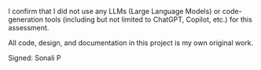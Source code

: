 I confirm that I did not use any LLMs (Large Language Models) or code-generation tools (including but not limited to ChatGPT, Copilot, etc.) for this assessment.

All code, design, and documentation in this project is my own original work.

Signed: Sonali P